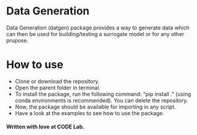 # Data Generation
Data Generation (datgen) package provides a way to generate data which can then be used for building/testing a surrogate model or for any other prupose.

# How to use
- Clone or download the repository.
- Open the parent folder in terminal.
- To install the package, run the following command: "pip install ." (using conda environments is recommended). You can delete the repository.
- Now, the package should be available for importing in any script.
- Have a look at the examples to see how to use the package.

#### Written with love at CODE Lab.